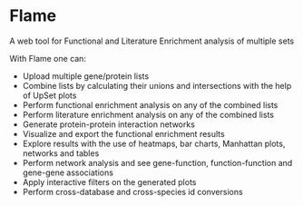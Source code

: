 # Flame
A web tool for Functional and Literature Enrichment analysis of multiple sets

With Flame one can:<br/>
* Upload multiple gene/protein lists<br/>
* Combine lists by calculating their unions and intersections with the help of UpSet plots<br/>
* Perform functional enrichment analysis on any of the combined lists<br/>
* Perform literature enrichment analysis on any of the combined lists<br/>
* Generate protein-protein interaction networks<br/>
* Visualize and export the functional enrichment results<br/>
* Explore results with the use of heatmaps, bar charts, Manhattan plots, networks and tables<br/>
* Perform network analysis and see gene-function, function-function and gene-gene associations<br/>
* Apply interactive filters on the generated plots<br/>
* Perform cross-database and cross-species id conversions<br/>
